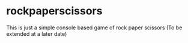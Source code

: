 # rockpaperscissors

This is just a simple console based game of rock paper scissors
(To be extended at a later date)